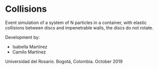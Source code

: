 # Collisions

Event simulation of a system of N particles in a container, with elastic collisions between discs and impenetrable walls, the discs do not rotate.

Development by:
* Isabella Martínez
* Camilo Martínez

Universidad del Rosario.
Bogotá, Colombia. 
October 2019
